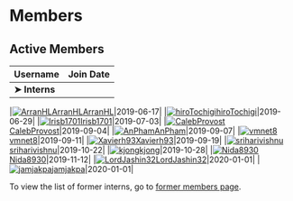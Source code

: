 # Members

## Active Members

|**Username**|**Join Date**|
|------------|-------------|
|**➤ Interns**||

|[![ArranHL](https://avatars1.githubusercontent.com/u/33208073?s=25)ArranHL](http://github.com/ArranHL)[ArranHL](profiles/ArranHL.md)|2019-06-17|
|[![hiroTochigi](https://avatars1.githubusercontent.com/u/33208073?s=25)hiroTochigi](profiles/hiroTochigi.md)|2019-06-29|
|[![Irisb1701](https://avatars1.githubusercontent.com/u/33208073?s=25)Irisb1701](profiles/irisb1701.md)|2019-07-03|
|[![CalebProvost](https://avatars1.githubusercontent.com/u/33208073?s=25)CalebProvost](profiles/CalebProvost.md)|2019-09-04|
|[![AnPham](https://avatars1.githubusercontent.com/u/33208073?s=25)AnPham](profiles/phamduchongan93.md)|2019-09-07|
|[![vmnet8](https://avatars1.githubusercontent.com/u/33208073?s=25)vmnet8](profiles/vmnet8.md)|2019-09-11|
|[![Xavierh93](https://avatars1.githubusercontent.com/u/33208073?s=25)Xavierh93](profiles/Xavierh93.md)|2019-09-19|
|[![sriharivishnu](https://avatars1.githubusercontent.com/u/33208073?size=25)sriharivishnu](profiles/sriharivishnu.md)|2019-10-22|
|[![kjong](https://avatars1.githubusercontent.com/u/33208073?s=25)kjong](profiles/kjong.md)|2019-10-28|
|[![Nida8930](https://avatars1.githubusercontent.com/u/33208073?s=25)Nida8930](profiles/Nida8930.md)|2019-11-12|
|[![LordJashin32](https://avatars1.githubusercontent.com/u/33208073?s=25)LordJashin32](profiles/LordJashin32.md)|2020-01-01|
|[![jamjakpa](https://avatars1.githubusercontent.com/u/33208073?s=25)jamjakpa](profiles/jamjakpa.md)|2020-01-01|

To view the list of former interns, go to [former members page](retiredinterns.md).
